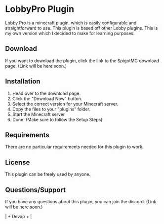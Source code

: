 # LobbyPro Plugin

Lobby Pro is a minecraft plugin, which is easily configurable and straightforward to use.
This plugin is based off other Lobby plugins. This is my own version which I decided to make for learning purposes.
## Download

If you want to download the plugin, click the link to the SpigotMC download page.
(Link will be here soon.)
## Installation

1. Head over to the download page.
2. Click the "Download Now" button.
3. Select the correct version for your Minecraft server.
4. Copy the files to your "plugins" folder.
5. Start the Minecraft server
6. Done! (Make sure to follow the Setup Steps)
## Requirements

There are no particular requirements needed for this plugin to work.
## License

This plugin can be freely used by anyone.
## Questions/Support

If you have any questions about this plugin, you can join the discord.
(Link will be here soon.)



| + Devap + |
